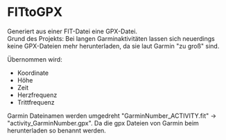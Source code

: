 # FITtoGPX

Generiert aus einer FIT-Datei eine GPX-Datei.  
Grund des Projekts: Bei langen Garminaktivitäten lassen sich neuerdings keine GPX-Dateien mehr herunterladen, da sie laut Garmin "zu groß" sind.

Übernommen wird:
- Koordinate  
- Höhe  
- Zeit  
- Herzfrequenz  
- Trittfrequenz

Garmin Dateinamen werden umgedreht "GarminNumber_ACTIVITY.fit" → "activity_GarminNumber.gpx". Da die gpx Dateien von Garmin beim herunterladen so benannt werden.  
